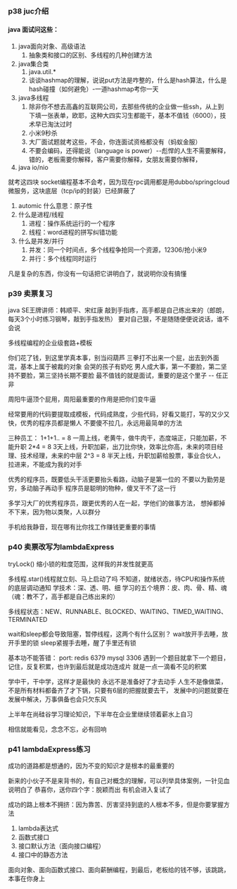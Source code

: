### p38 juc介绍

#### java 面试问这些：

1. java面向对象、高级语法
   1. 抽象类和接口的区别、多线程的几种创建方法
2. java集合类
   1. java.util.*
   2. 谈谈hashmap的理解，说说put方法是咋整的，什么是hash算法，什么是hash碰撞（如何避免）-一道hashmap考你一天
3. java多线程
   1. 除非你不想去高鑫的互联网公司，去那些传统的企业做一些ssh，从上到下填一张表单，欧耶，这种大四实习生都能干，基本不值钱（6000），技术早已淘汰过时
   2. 小米9秒杀
   3. 大厂面试题就考这些，不会，你连面试资格都没有（蚂蚁金服）
   4. 不要会编码，还得能说（language is power）--彪悍的人生不需要解释，错的，老板需要你解释，客户需要你解释，女朋友需要你解释，
4. java io/nio

就考这四块
socket编程基本不会考，因为现在rpc调用都是用dubbo/springcloud微服务，这块底层（tcp/ip的封装）已经屏蔽了

1. automic 什么意思：原子性
2. 什么是进程/线程
   1. 进程：操作系统运行的一个程序
   2. 线程：word进程的拼写纠错功能
3. 什么是并发/并行
   1. 并发：同一个时间点，多个线程争抢同一个资源，12306/抢小米9
   2. 并行：多个线程同时运行

凡是复杂的东西，你没有一句话把它讲明白了，就说明你没有搞懂

### p39 卖票复习

java SE王牌讲师：韩顺平、宋红康
敲到手指疼，高手都是自己练出来的（郎朗，每天3个小时练习钢琴，敲到手指发热）
要对自己狠，不是随随便便说说话，谁不会说

多线程编程的企业级套路+模板

你们花了钱，到这里学真本事，别当闷葫芦
三拳打不出来一个屁，出去到外面混，基本上属于被裁的对象
会哭的孩子有奶吃
男人成大事，第一不要脸，第二坚持不要脸，第三坚持长期不要脸
最不值钱的就是面试，重要的是这个里子 -- 任正非

周阳牛逼顶个屁用，周阳最重要的作用是把你们变牛逼

经常要用的代码要提取成模板，代码成熟度，少些代码，好看又能打，写的又少又快，优秀的程序员都是懒人
不要傻不拉几，永远用最简单的方法

三种员工：
1+1+1.. = 8 一周上线，老黄牛，做牛肉干，态度端正，只能加薪，不能升职
2*4 = 8 3天上线，升职加薪，出刀比你快，效率比你高，未来的项目经理、技术经理，未来的中层
2^3 = 8 半天上线，升职加薪给股票，事业合伙人，拉进来，不能成为我的对手

优秀的程序员，既要低头干活更要抬头看路，动脑子是第一位的
不要以为勤劳是穷，多动脑子再动手
程序员是聪明的物种，傻叉干不了这一行

多学习大厂的优秀程序员，跟更优秀的人在一起，学他们的做事方法，
想掉都掉不下来，因为物以类聚，人以群分

手机给我静音，现在哪有比你找工作赚钱更重要的事情

### p40 卖票改写为lambdaExpress

tryLock()
缩小锁的粒度范围，这样我的并发性就更高

多线程.star()线程就立刻、马上启动了吗
   不知道，就绪状态，待CPU和操作系统的底层调动通知
学技术：深、透、明、细
学习的五个境界：皮、肉、骨、精、魂
（魂：教不了，高手都是自己练出来的）

多线程状态：NEW、RUNNABLE、BLOCKED、WAITING、TIMED_WAITING、TERMINATED

wait和sleep都会导致阻塞，暂停线程，这两个有什么区别？
   wait放开手去睡，放开手里的锁
   sleep紧握手去睡，醒了手里还有锁

基本功不能答错：
   port: redis 6379 mysql 3306
遇到一个题目就拿下一个题目，记住，反复积累，也许到最后就是成功连成片
就是一点一滴看不见的积累

学中干，干中学，这样才是最快的
永远不是准备好了才去动手
人生不是像做菜，不是所有材料都备齐了才下锅，只要有6层的把握就要去干，
发展中的问题就要在发展中解决，万事俱备也会只欠东风

上半年在尚硅谷学习理论知识，下半年在企业里继续领着薪水上自习

相信就能看见，念念不忘，必有回响

### p41 lambdaExpress练习

成功的道路都是想通的，因为不变的知识才是根本的最重要的

新来的小伙子不是来背书的，有自己对概念的理解，可以列举具体案例，一针见血说明白了
恭喜你，送你四个字：脱颖而出  有机会进入复试了

成功的路上根本不拥挤：因为靠苦、厉害坚持到底的人根本不多，但是你要掌握方法

1. lambda表达式
2. 函数式接口
3. 接口默认方法（面向接口编程）
4. 接口中的静态方法

面向对象、面向函数式接口、面向薪酬编程，到最后，老板给的钱不够，该跳跳，本事在你身上

